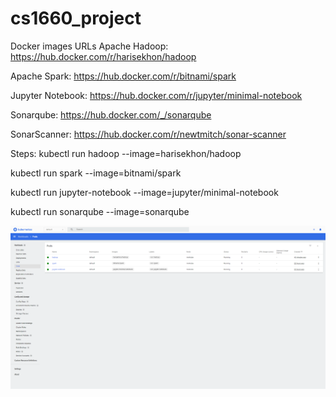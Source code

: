 # cs1660_project
Docker images URLs
Apache Hadoop: https://hub.docker.com/r/harisekhon/hadoop

Apache Spark: https://hub.docker.com/r/bitnami/spark

Jupyter Notebook: https://hub.docker.com/r/jupyter/minimal-notebook

Sonarqube: https://hub.docker.com/_/sonarqube

SonarScanner: https://hub.docker.com/r/newtmitch/sonar-scanner

Steps: 
kubectl run hadoop --image=harisekhon/hadoop

kubectl run spark --image=bitnami/spark

kubectl run jupyter-notebook --image=jupyter/minimal-notebook

kubectl run sonarqube --image=sonarqube

![image](https://github.com/angel4576/cs1660_project/blob/master/Kubernetes.png)
